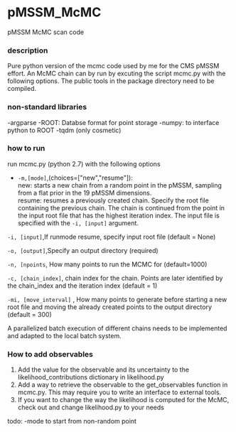 # pMSSM_McMC
pMSSM McMC scan code
### description ###
Pure python version of the mcmc code used by me for the CMS pMSSM effort.
An McMC chain can by run by excuting the script mcmc.py with the following options.
The public tools in the package directory need to be compiled.



### non-standard libraries ###
-argparse
-ROOT: Databse format for point storage
-numpy: to interface python to ROOT
-tqdm (only cosmetic)


### how to run ###
run mcmc.py (python 2.7) with the following options

* `-m,[mode]`,(choices=["new","resume"]):  
   new: starts a new chain from a random point in the pMSSM, sampling from a flat prior in the 19 pMSSM dimensions.  
    resume: resumes a previously created chain. Specify the root file containing the previous chain. The chain is continued from the point in the input root file that has the highest iteration index. The input file is specified with the `-i, [input]` argument.

`-i, [input]`,If runmode resume, specify input root file (default = None)

`-o, [output]`,Specify an output directory (required)

`-n, [npoints`, How many points to run the MCMC for (default=1000)

`-c, [chain_index]`, chain index for the chain. Points are later identified by the chain_index and the iteration index (default = 1)

`-mi, [move_interval]` , How many points to generate before starting a new root file and moving the already created points to the output directory (default = 300)



A parallelized batch execution of different chains needs to be implemented and adapted to the local batch system.


### How to add observables ###
1. Add the value for the observable and its uncertainty to the likelihood_contributions dictionary in likelihood.py  
2. Add a way to retrieve the observable to the get_observables function in mcmc.py. This may require you to write an interface to external tools.  
3. If you want to change the way the likelihood is computed for the McMC, check out and change likelihood.py to your needs  


todo:
-mode to start from non-random point
